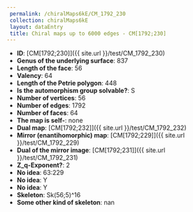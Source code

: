 ```yaml
--- 
 permalink: /chiralMaps6kE/CM_1792_230 
 collection: chiralMaps6kE
 layout: dataEntry
 title: Chiral maps up to 6000 edges - CM[1792;230]
---
```


- **ID**: [CM[1792;230]]({{ site.url }}/test/CM_1792_230)
- **Genus of the underlying surface**: 837
- **Length of the face**: 56
- **Valency**: 64
- **Length of the Petrie polygon**: 448
- **Is the automorphism group solvable?**: S
- **Number of vertices**: 56
- **Number of edges**: 1792
- **Number of faces**: 64
- **The map is self-**: none
- **Dual map**: [CM[1792;232]]({{ site.url }}/test/CM_1792_232)
- **Mirror (enantihomorphic) map**: [CM[1792;229]]({{ site.url }}/test/CM_1792_229)
- **Dual of the mirror image**: [CM[1792;231]]({{ site.url }}/test/CM_1792_231)
- **Z_q-Exponent?**: 2
- **No idea**:  63:229
- **No idea**: Y
- **No idea**: Y
- **Skeleton**: Sk(56;5)^16
- **Some other kind of skeleton**: nan
